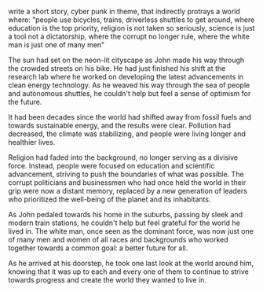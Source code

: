 write a short story, cyber punk in theme, that indirectly protrays a world where: "people use bicycles, trains, driverless shuttles to get around, where education is the top priority, religion is not taken so seriously, science is just a tool not a dictatorship, where the corrupt no longer rule, where the white man is just one of many men"

The sun had set on the neon-lit cityscape as John made his way through the crowded streets on his bike. He had just finished his shift at the research lab where he worked on developing the latest advancements in clean energy technology. As he weaved his way through the sea of people and autonomous shuttles, he couldn't help but feel a sense of optimism for the future.

It had been decades since the world had shifted away from fossil fuels and towards sustainable energy, and the results were clear. Pollution had decreased, the climate was stabilizing, and people were living longer and healthier lives.

Religion had faded into the background, no longer serving as a divisive force. Instead, people were focused on education and scientific advancement, striving to push the boundaries of what was possible. The corrupt politicians and businessmen who had once held the world in their grip were now a distant memory, replaced by a new generation of leaders who prioritized the well-being of the planet and its inhabitants.

As John pedaled towards his home in the suburbs, passing by sleek and modern train stations, he couldn't help but feel grateful for the world he lived in. The white man, once seen as the dominant force, was now just one of many men and women of all races and backgrounds who worked together towards a common goal: a better future for all.

As he arrived at his doorstep, he took one last look at the world around him, knowing that it was up to each and every one of them to continue to strive towards progress and create the world they wanted to live in.
